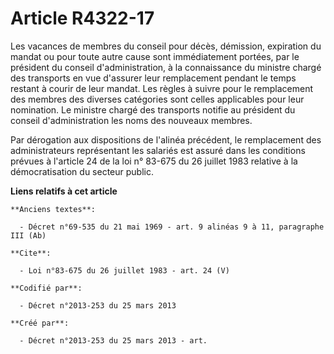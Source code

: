 # Article R4322-17

Les vacances de membres du conseil pour décès, démission, expiration du mandat ou pour toute autre cause sont immédiatement
portées, par le président du conseil d'administration, à la connaissance du ministre chargé des transports en vue d'assurer
leur remplacement pendant le temps restant à courir de leur mandat. Les règles à suivre pour le remplacement des membres des
diverses catégories sont celles applicables pour leur nomination. Le ministre chargé des transports notifie au président du
conseil d'administration les noms des nouveaux membres. 

Par dérogation aux dispositions de l'alinéa précédent, le remplacement des administrateurs représentant les salariés est
assuré dans les conditions prévues à l'article 24 de la loi n° 83-675 du 26 juillet 1983 relative à la démocratisation du
secteur public.

**Liens relatifs à cet article**

	**Anciens textes**:

	  - Décret n°69-535 du 21 mai 1969 - art. 9 alinéas 9 à 11, paragraphe III (Ab)

	**Cite**:

	  - Loi n°83-675 du 26 juillet 1983 - art. 24 (V)

	**Codifié par**:

	  - Décret n°2013-253 du 25 mars 2013

	**Créé par**:

	  - Décret n°2013-253 du 25 mars 2013 - art.
